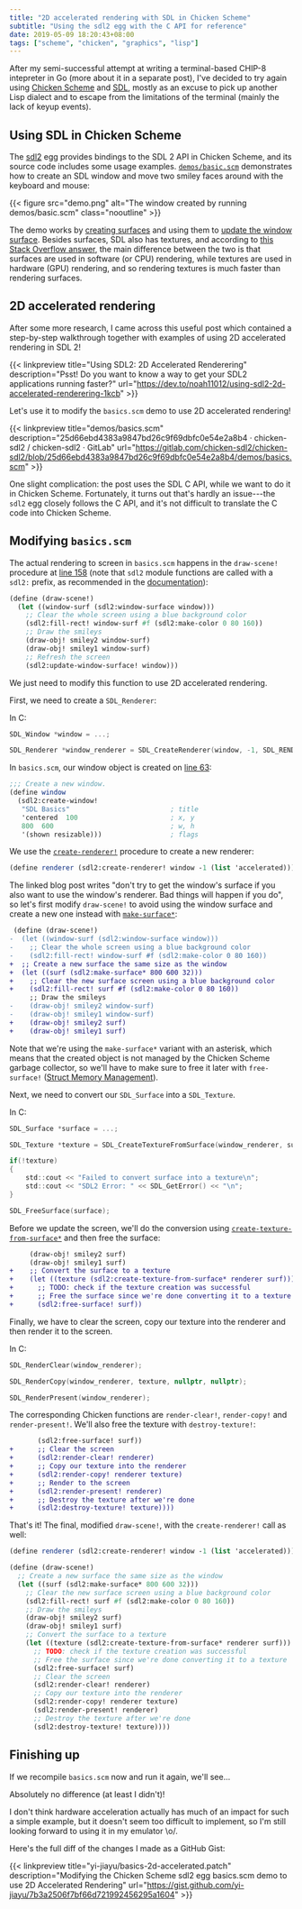 ```yaml
---
title: "2D accelerated rendering with SDL in Chicken Scheme"
subtitle: "Using the sdl2 egg with the C API for reference"
date: 2019-05-09 18:20:43+08:00
tags: ["scheme", "chicken", "graphics", "lisp"]
---
```


After my semi-successful attempt at writing a terminal-based CHIP-8 intepreter in Go (more about it
in a separate post), I've decided to try again using [Chicken Scheme](https://www.call-cc.org/) and
[SDL](https://www.libsdl.org/), mostly as an excuse to pick up another Lisp dialect and to escape
from the limitations of the terminal (mainly the lack of keyup events).

## Using SDL in Chicken Scheme

The [sdl2](http://wiki.call-cc.org/eggref/5/sdl2) egg provides bindings to the SDL 2 API in Chicken
Scheme, and its source code includes some usage examples.
[`demos/basic.scm`](https://gitlab.com/chicken-sdl2/chicken-sdl2/blob/master/demos/basics.scm)
demonstrates how to create an SDL window and move two smiley faces around with the keyboard and
mouse:

{{< figure src="demo.png" alt="The window created by running demos/basic.scm" class="nooutline" >}}

The demo works by [creating surfaces][1] and using them to [update the window surface][2]. Besides
surfaces, SDL also has textures, and according to [this Stack Overflow
answer](https://stackoverflow.com/a/26113388), the main difference between the two is that surfaces
are used in software (or CPU) rendering, while textures are used in hardware (GPU) rendering, and so
rendering textures is much faster than rendering surfaces.

## 2D accelerated rendering

After some more research, I came across this useful post which contained a step-by-step walkthrough
together with examples of using 2D accelerated rendering in SDL 2!

{{< linkpreview title="Using SDL2: 2D Accelerated Renderering"
description="Psst! Do you want to know a way to get your SDL2 applications running faster?"
url="https://dev.to/noah11012/using-sdl2-2d-accelerated-renderering-1kcb" >}}

Let's use it to modify the `basics.scm` demo to use 2D accelerated rendering!

{{< linkpreview title="demos/basics.scm"
description="25d66ebd4383a9847bd26c9f69dbfc0e54e2a8b4 · chicken-sdl2 / chicken-sdl2 · GitLab"
url="https://gitlab.com/chicken-sdl2/chicken-sdl2/blob/25d66ebd4383a9847bd26c9f69dbfc0e54e2a8b4/demos/basics.scm" >}}

One slight complication: the post uses the SDL C API, while we want to do it in Chicken Scheme.
Fortunately, it turns out that's hardly an issue---the `sdl2` egg closely follows the C API, and
it's not difficult to translate the C code into Chicken Scheme.

## Modifying `basics.scm`

The actual rendering to screen in `basics.scm` happens in the `draw-scene!` procedure at [line
158](https://gitlab.com/chicken-sdl2/chicken-sdl2/blob/25d66ebd4383a9847bd26c9f69dbfc0e54e2a8b4/demos/basics.scm#L158) (note that `sdl2` module functions are called with a `sdl2:` prefix, as recommended in the
 [documentation](http://wiki.call-cc.org/eggref/5/sdl2#usage-and-examples)):

```scheme
(define (draw-scene!)
  (let ((window-surf (sdl2:window-surface window)))
    ;; Clear the whole screen using a blue background color
    (sdl2:fill-rect! window-surf #f (sdl2:make-color 0 80 160))
    ;; Draw the smileys
    (draw-obj! smiley2 window-surf)
    (draw-obj! smiley1 window-surf)
    ;; Refresh the screen
    (sdl2:update-window-surface! window)))
```

We just need to modify this function to use 2D accelerated rendering.

First, we need to create a `SDL_Renderer`: 

In C:
```c
SDL_Window *window = ...;

SDL_Renderer *window_renderer = SDL_CreateRenderer(window, -1, SDL_RENDERER_ACCELERATED);
```

In `basics.scm`, our window object is created on [line 63][3]:

```scheme
;;; Create a new window.
(define window
  (sdl2:create-window!
   "SDL Basics"                         ; title
   'centered  100                       ; x, y
   800  600                             ; w, h
   '(shown resizable)))                 ; flags
```

We use the [`create-renderer!`](https://wiki.call-cc.org/eggref/5/sdl2#renderer-functions) procedure to create a new renderer:

```scheme
(define renderer (sdl2:create-renderer! window -1 (list 'accelerated)))
```

The linked blog post writes "don't try to get the window's surface if you also want to use the
window's renderer. Bad things will happen if you do", so let's first modify `draw-scene!` to avoid
using the window surface and create a new one instead with
[`make-surface*`](http://wiki.call-cc.org/eggref/5/sdl2#sdl2surface):

```diff
 (define (draw-scene!)
-  (let ((window-surf (sdl2:window-surface window)))
-    ;; Clear the whole screen using a blue background color
-    (sdl2:fill-rect! window-surf #f (sdl2:make-color 0 80 160))
+  ;; Create a new surface the same size as the window
+  (let ((surf (sdl2:make-surface* 800 600 32)))
+    ;; Clear the new surface screen using a blue background color
+    (sdl2:fill-rect! surf #f (sdl2:make-color 0 80 160))
     ;; Draw the smileys
-    (draw-obj! smiley2 window-surf)
-    (draw-obj! smiley1 window-surf)
+    (draw-obj! smiley2 surf)
+    (draw-obj! smiley1 surf)
```

Note that we're using the `make-surface*` variant with an asterisk, which means that the created
object is not managed by the Chicken Scheme garbage collector, so we'll have to make sure to free it
later with `free-surface!` ([Struct Memory
Management](http://wiki.call-cc.org/eggref/5/sdl2#struct-memory-management)).

Next, we need to convert our `SDL_Surface` into a `SDL_Texture`.

In C:

```c
SDL_Surface *surface = ...;

SDL_Texture *texture = SDL_CreateTextureFromSurface(window_renderer, surface);

if(!texture)
{
    std::cout << "Failed to convert surface into a texture\n";
    std::cout << "SDL2 Error: " << SDL_GetError() << "\n";
}

SDL_FreeSurface(surface);
```

Before we update the screen, we'll do the conversion using
[`create-texture-from-surface*`](http://wiki.call-cc.org/eggref/5/sdl2#sdl2texture) and then free
the surface:

```diff
     (draw-obj! smiley2 surf)
     (draw-obj! smiley1 surf)
+    ;; Convert the surface to a texture
+    (let ((texture (sdl2:create-texture-from-surface* renderer surf)))
+      ;; TODO: check if the texture creation was successful
+      ;; Free the surface since we're done converting it to a texture
+      (sdl2:free-surface! surf))
```

Finally, we have to clear the screen, copy our texture into the renderer and then render it to the
screen.

In C:

```c
SDL_RenderClear(window_renderer);

SDL_RenderCopy(window_renderer, texture, nullptr, nullptr);

SDL_RenderPresent(window_renderer);
```

The corresponding Chicken functions are `render-clear!`, `render-copy!` and `render-present!`. We'll
also free the texture with `destroy-texture!`:

```diff
       (sdl2:free-surface! surf))
+      ;; Clear the screen
+      (sdl2:render-clear! renderer)
+      ;; Copy our texture into the renderer
+      (sdl2:render-copy! renderer texture)
+      ;; Render to the screen
+      (sdl2:render-present! renderer)
+      ;; Destroy the texture after we're done
+      (sdl2:destroy-texture! texture))))
```

That's it! The final, modified `draw-scene!`, with the `create-renderer!` call as well:

```scheme
(define renderer (sdl2:create-renderer! window -1 (list 'accelerated)))

(define (draw-scene!)
  ;; Create a new surface the same size as the window
  (let ((surf (sdl2:make-surface* 800 600 32)))
    ;; Clear the new surface screen using a blue background color
    (sdl2:fill-rect! surf #f (sdl2:make-color 0 80 160))
    ;; Draw the smileys
    (draw-obj! smiley2 surf)
    (draw-obj! smiley1 surf)
    ;; Convert the surface to a texture
    (let ((texture (sdl2:create-texture-from-surface* renderer surf)))
      ;; TODO: check if the texture creation was successful
      ;; Free the surface since we're done converting it to a texture
      (sdl2:free-surface! surf)
      ;; Clear the screen
      (sdl2:render-clear! renderer)
      ;; Copy our texture into the renderer
      (sdl2:render-copy! renderer texture)
      (sdl2:render-present! renderer)
      ;; Destroy the texture after we're done
      (sdl2:destroy-texture! texture))))
```

## Finishing up

If we recompile `basics.scm` now and run it again, we'll see...

Absolutely no difference (at least I didn't)!

I don't think hardware acceleration actually has much of an impact for such a simple example, but it
doesn't seem too difficult to implement, so I'm still looking forward to using it in my emulator \o/.

Here's the full diff of the changes I made as a GitHub Gist:

{{< linkpreview title="yi-jiayu/basics-2d-accelerated.patch"
description="Modifying the Chicken Scheme sdl2 egg basics.scm demo to use 2D Accelerated Rendering"
url="https://gist.github.com/yi-jiayu/7b3a2506f7bf66d721992456295a1604" >}}

[1]: https://gitlab.com/chicken-sdl2/chicken-sdl2/blob/25d66ebd4383a9847bd26c9f69dbfc0e54e2a8b4/demos/basics.scm#L117
[2]: https://gitlab.com/chicken-sdl2/chicken-sdl2/blob/25d66ebd4383a9847bd26c9f69dbfc0e54e2a8b4/demos/basics.scm#L166
[3]: https://gitlab.com/chicken-sdl2/chicken-sdl2/blob/25d66ebd4383a9847bd26c9f69dbfc0e54e2a8b4/demos/basics.scm#L63
